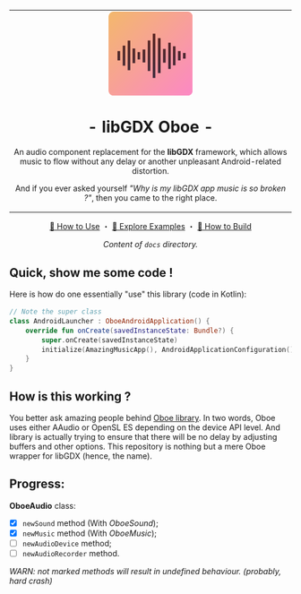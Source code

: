 <table align="center"><tr><td align="center" width="9999">
<img src="/icon.png" align="center" width="150" alt="Icon">

# - libGDX Oboe -

An audio component replacement for the **libGDX** framework, which allows music to flow without any delay or another unpleasant Android-related distortion. 

And if you ever asked yourself *"Why is my libGDX app music is so broken ?"*, then you came to the right place.

</td></tr></table>

<div align="center">

[🔰 How to Use][usage] ・ [🎺 Explore Examples][examples] ・ [🚜 How to Build][build]

*Content of `docs` directory.*
</div>

## Quick, show me some code !

Here is how do one essentially "use" this library (code in Kotlin):

```kotlin
// Note the super class
class AndroidLauncher : OboeAndroidApplication() {
    override fun onCreate(savedInstanceState: Bundle?) {
        super.onCreate(savedInstanceState)
        initialize(AmazingMusicApp(), AndroidApplicationConfiguration())
    }
}
```

## How is this working ?

You better ask amazing people behind [Oboe library][oboe]. In two words, Oboe uses either AAudio or OpenSL ES depending on the device API level. And library is actually trying to ensure that there will be no delay by adjusting buffers and other options. This repository is nothing but a mere Oboe wrapper for libGDX (hence, the name). 

## Progress:

**OboeAudio** class:

- [x] `newSound` method (With *OboeSound*);
- [x] `newMusic` method (With *OboeMusic*);
- [ ] `newAudioDevice` method;
- [ ] `newAudioRecorder` method.

*WARN: not marked methods will result in undefined behaviour. (probably, hard crash)*

[oboe]: https://github.com/google/oboe
[libgdx]: https://github.com/libgdx/libgdx
[usage]: /docs/Usage.md
[examples]: /docs/Examples.md
[build]: /docs/Build.md